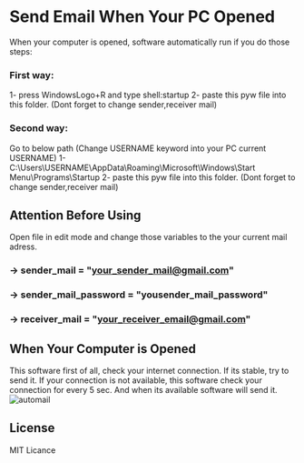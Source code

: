 # Send Email When Your PC Opened
When your computer is opened, software automatically run if you do those steps:

### First way:
1- press WindowsLogo+R and type shell:startup
2- paste this pyw file into this folder. (Dont forget to change sender,receiver mail)

### Second way:
Go to below  path (Change USERNAME keyword into your PC current USERNAME)
1- C:\Users\USERNAME\AppData\Roaming\Microsoft\Windows\Start Menu\Programs\Startup
2- paste this pyw file into this folder. (Dont forget to change sender,receiver mail)

## Attention Before Using
Open file in edit mode and change those variables to the your current mail adress.
### -> sender_mail = "your_sender_mail@gmail.com"
### -> sender_mail_password = "yousender_mail_password"
### -> receiver_mail = "your_receiver_email@gmail.com"


## When Your Computer is Opened
This software first of all, check your internet connection. If its stable, try to send it.
If your connection is not available, this software check your connection for every 5 sec. And when its available software will send it.
![automail](https://user-images.githubusercontent.com/63451008/107440414-a11e5580-6b44-11eb-8657-5df405566d10.PNG)


## License
MIT Licance

